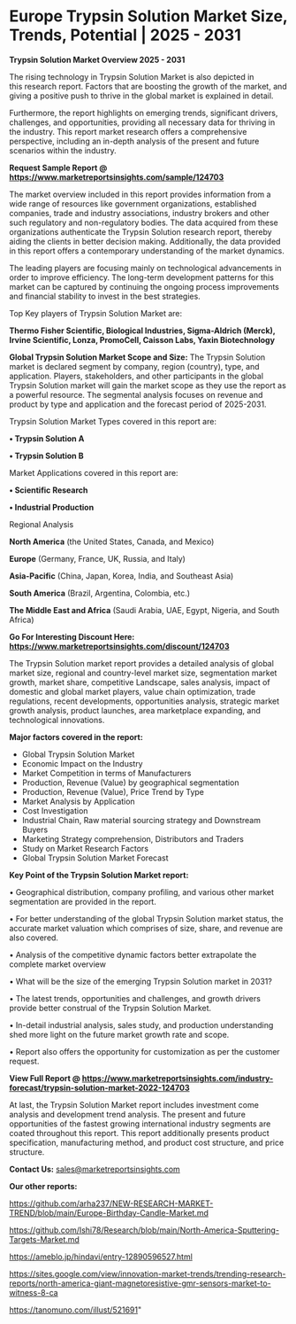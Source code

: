 # Europe Trypsin Solution Market Size, Trends, Potential | 2025 - 2031

<Strong> Trypsin Solution Market Overview 2025 - 2031</strong>

The rising technology in Trypsin Solution Market is also depicted in this research report. Factors that are boosting the growth of the market, and giving a positive push to thrive in the global market is explained in detail.

Furthermore, the report highlights on emerging trends, significant drivers, challenges, and opportunities, providing all necessary data for thriving in the industry. This report market research offers a comprehensive perspective, including an in-depth analysis of the present and future scenarios within the industry.

<strong>Request Sample Report @ <a href=https://www.marketreportsinsights.com/sample/124703>https://www.marketreportsinsights.com/sample/124703</a></strong>

The market overview included in this report provides information from a wide range of resources like government organizations, established companies, trade and industry associations, industry brokers and other such regulatory and non-regulatory bodies. The data acquired from these organizations authenticate the Trypsin Solution research report, thereby aiding the clients in better decision making. Additionally, the data provided in this report offers a contemporary understanding of the market dynamics.

The leading players are focusing mainly on technological advancements in order to improve efficiency. The long-term development patterns for this market can be captured by continuing the ongoing process improvements and financial stability to invest in the best strategies.

Top Key players of Trypsin Solution Market are:

<strong>Thermo Fisher Scientific, Biological Industries, Sigma-Aldrich (Merck), Irvine Scientific, Lonza, PromoCell, Caisson Labs, Yaxin Biotechnology</strong>

<strong><b>Global Trypsin Solution Market Scope and Size:</b></strong>
The Trypsin Solution market is declared segment by company, region (country), type, and application. Players, stakeholders, and other participants in the global Trypsin Solution market will gain the market scope as they use the report as a powerful resource. The segmental analysis focuses on revenue and product by type and application and the forecast period of 2025-2031.

Trypsin Solution Market Types covered in this report are:

<strong>• Trypsin Solution A

• Trypsin Solution B</strong>

Market Applications covered in this report are:

<strong>• Scientific Research

• Industrial Production</strong> 

Regional Analysis

<strong>North America</strong> (the United States, Canada, and Mexico)

<strong>Europe</strong> (Germany, France, UK, Russia, and Italy)

<strong>Asia-Pacific</strong> (China, Japan, Korea, India, and Southeast Asia)

<strong>South America</strong> (Brazil, Argentina, Colombia, etc.)

<strong>The Middle East and Africa</strong> (Saudi Arabia, UAE, Egypt, Nigeria, and South Africa)

<strong>Go For Interesting Discount Here: <a href=https://www.marketreportsinsights.com/discount/124703>https://www.marketreportsinsights.com/discount/124703</a></strong>

The Trypsin Solution market report provides a detailed analysis of global market size, regional and country-level market size, segmentation market growth, market share, competitive Landscape, sales analysis, impact of domestic and global market players, value chain optimization, trade regulations, recent developments, opportunities analysis, strategic market growth analysis, product launches, area marketplace expanding, and technological innovations.

<strong><b>Major factors covered in the report:</b></strong>
<ul>
  <li>Global Trypsin Solution Market </li>
  <li>Economic Impact on the Industry</li>
  <li>Market Competition in terms of Manufacturers</li>
  <li>Production, Revenue (Value) by geographical segmentation</li>
  <li>Production, Revenue (Value), Price Trend by Type</li>
  <li>Market Analysis by Application</li>
  <li>Cost Investigation</li>
  <li>Industrial Chain, Raw material sourcing strategy and Downstream Buyers</li>
  <li>Marketing Strategy comprehension, Distributors and Traders</li>
  <li>Study on Market Research Factors</li>
  <li>Global Trypsin Solution Market Forecast</li>
</ul>

<strong><b>Key Point of the Trypsin Solution Market report:</b></strong>

• Geographical distribution, company profiling, and various other market segmentation are provided in the report.

• For better understanding of the global Trypsin Solution market status, the accurate market valuation which comprises of size, share, and revenue are also covered.

• Analysis of the competitive dynamic factors better extrapolate the complete market overview

• What will be the size of the emerging Trypsin Solution market in 2031?

• The latest trends, opportunities and challenges, and growth drivers provide better construal of the Trypsin Solution Market.

• In-detail industrial analysis, sales study, and production understanding shed more light on the future market growth rate and scope.

• Report also offers the opportunity for customization as per the customer request.

<strong><b>View Full Report @ <a href=https://www.marketreportsinsights.com/industry-forecast/trypsin-solution-market-2022-124703>https://www.marketreportsinsights.com/industry-forecast/trypsin-solution-market-2022-124703</a></b></strong>


At last, the Trypsin Solution Market report includes investment come analysis and development trend analysis. The present and future opportunities of the fastest growing international industry segments are coated throughout this report. This report additionally presents product specification, manufacturing method, and product cost structure, and price structure.

<strong>Contact Us:</strong>
sales@marketreportsinsights.com

<strong>Our other reports:</strong>

<a href=https://github.com/arha237/NEW-RESEARCH-MARKET-TREND/blob/main/Europe-Birthday-Candle-Market.md>https://github.com/arha237/NEW-RESEARCH-MARKET-TREND/blob/main/Europe-Birthday-Candle-Market.md</a>

<a href=https://github.com/Ishi78/Research/blob/main/North-America-Sputtering-Targets-Market.md>https://github.com/Ishi78/Research/blob/main/North-America-Sputtering-Targets-Market.md</a>

<a href=https://ameblo.jp/hindavi/entry-12890596527.html>https://ameblo.jp/hindavi/entry-12890596527.html</a>

<a href=https://sites.google.com/view/innovation-market-trends/trending-research-reports/north-america-giant-magnetoresistive-gmr-sensors-market-to-witness-8-ca>https://sites.google.com/view/innovation-market-trends/trending-research-reports/north-america-giant-magnetoresistive-gmr-sensors-market-to-witness-8-ca</a>

<a href=https://tanomuno.com/illust/521691>https://tanomuno.com/illust/521691</a>"
